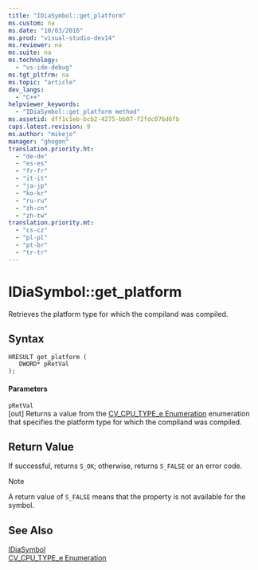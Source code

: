 ```yaml
---
title: "IDiaSymbol::get_platform"
ms.custom: na
ms.date: "10/03/2016"
ms.prod: "visual-studio-dev14"
ms.reviewer: na
ms.suite: na
ms.technology: 
  - "vs-ide-debug"
ms.tgt_pltfrm: na
ms.topic: "article"
dev_langs: 
  - "C++"
helpviewer_keywords: 
  - "IDiaSymbol::get_platform method"
ms.assetid: dff1c1eb-bcb2-4275-bb07-f2fdc076d6fb
caps.latest.revision: 9
ms.author: "mikejo"
manager: "ghogen"
translation.priority.ht: 
  - "de-de"
  - "es-es"
  - "fr-fr"
  - "it-it"
  - "ja-jp"
  - "ko-kr"
  - "ru-ru"
  - "zh-cn"
  - "zh-tw"
translation.priority.mt: 
  - "cs-cz"
  - "pl-pl"
  - "pt-br"
  - "tr-tr"
---
```

# IDiaSymbol::get_platform
Retrieves the platform type for which the compiland was compiled.  
  
## Syntax  
  
```cpp#  
HRESULT get_platform (   
   DWORD* pRetVal  
);  
```  
  
#### Parameters  
 `pRetVal`  
 [out] Returns a value from the [CV_CPU_TYPE_e Enumeration](../VS_debugger/cv_cpu_type_e.md) enumeration that specifies the platform type for which the compiland was compiled.  
  
## Return Value  
 If successful, returns `S_OK`; otherwise, returns `S_FALSE` or an error code.  
  
> [!NOTE]
>  A return value of `S_FALSE` means that the property is not available for the symbol.  
  
## See Also  
 [IDiaSymbol](../VS_debugger/idiasymbol.md)   
 [CV_CPU_TYPE_e Enumeration](../VS_debugger/cv_cpu_type_e.md)